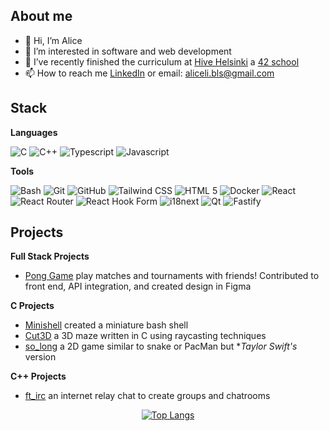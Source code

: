 <h2 align="left" >About me</h2>

- 👋 Hi, I’m Alice
- 👀 I’m interested in software and web development
- 🌱 I’ve recently finished the curriculum at [Hive Helsinki](https://www.hive.fi/en/) a [42 school](https://42.fr/en/homepage/)
- 📫 How to reach me [LinkedIn](www.linkedin.com/in/alicelimaunumaki) or email: aliceli.bls@gmail.com

<!---
allihive/allihive is a ✨ special ✨ repository because its `README.md` (this file) appears on your GitHub profile.
You can click the Preview link to take a look at your changes.
--->

<h2 align="left" >Stack</h2>
<b>Languages</b>

![C](https://img.shields.io/badge/C-A8B9CC.svg?style=for-the-badge&logo=C&logoColor=black)
![C++](https://img.shields.io/badge/C++-00599C.svg?style=for-the-badge&logo=C++&logoColor=white)
![Typescript](https://img.shields.io/badge/TypeScript-3178C6.svg?style=for-the-badge&logo=TypeScript&logoColor=white)
![Javascript](https://img.shields.io/badge/JavaScript-F7DF1E.svg?style=for-the-badge&logo=JavaScript&logoColor=black)

<b>Tools</b>

![Bash](https://img.shields.io/badge/GNU%20Bash-4EAA25.svg?style=for-the-badge&logo=GNU-Bash&logoColor=white)
![Git](https://img.shields.io/badge/Git-F05032.svg?style=for-the-badge&logo=Git&logoColor=white)
![GitHub](https://img.shields.io/badge/GitHub-181717.svg?style=for-the-badge&logo=GitHub&logoColor=white)
![Tailwind CSS](https://img.shields.io/badge/Tailwind%20CSS-06B6D4.svg?style=for-the-badge&logo=Tailwind-CSS&logoColor=white)
![HTML 5](https://img.shields.io/badge/HTML5-E34F26.svg?style=for-the-badge&logo=HTML5&logoColor=white)
![Docker](https://img.shields.io/badge/Docker-2496ED.svg?style=for-the-badge&logo=Docker&logoColor=white)
![React](https://img.shields.io/badge/React-61DAFB.svg?style=for-the-badge&logo=React&logoColor=black)
![React Router](https://img.shields.io/badge/React%20Router-CA4245.svg?style=for-the-badge&logo=React-Router&logoColor=white)
![React Hook Form](https://img.shields.io/badge/React%20Hook%20Form-EC5990.svg?style=for-the-badge&logo=React-Hook-Form&logoColor=white)
![i18next](https://img.shields.io/badge/i18next-26A69A.svg?style=for-the-badge&logo=i18next&logoColor=white)
![Qt](https://img.shields.io/badge/Qt-41CD52.svg?style=for-the-badge&logo=Qt&logoColor=white)
![Fastify](https://img.shields.io/badge/Fastify-000000.svg?style=for-the-badge&logo=Fastify&logoColor=white)

<h2>Projects</h2>
<b>Full Stack Projects </b>

  - [Pong Game](https://github.com/allihive/ft_transcendence) play matches and tournaments with friends! Contributed to front end, API integration, and created design in Figma

<b>C Projects</b>
  - [Minishell](https://github.com/allihive/minishell) created a miniature bash shell
  - [Cut3D](https://github.com/allihive/cub3d) a 3D maze written in C using raycasting techniques
  - [so_long](https://github.com/allihive/so_long) a 2D game similar to snake or PacMan but **Taylor Swift's* version
    
<b>C++ Projects</b>
  - [ft_irc](https://github.com/allihive/ft_irc) an internet relay chat to create groups and chatrooms

<div align="center">
  
[![Top Langs](https://github-readme-stats.vercel.app/api/top-langs/?username=allihive&layout=pie)](https://github.com/allihive/github-readme-stats)
</div>

</div>

</div>
